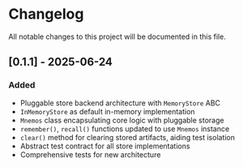 # Changelog

All notable changes to this project will be documented in this file.

## [0.1.1] - 2025-06-24

### Added
- Pluggable store backend architecture with `MemoryStore` ABC
- `InMemoryStore` as default in-memory implementation
- `Mnemos` class encapsulating core logic with pluggable storage
- `remember()`, `recall()` functions updated to use `Mnemos` instance
- `clear()` method for clearing stored artifacts, aiding test isolation
- Abstract test contract for all store implementations
- Comprehensive tests for new architecture
